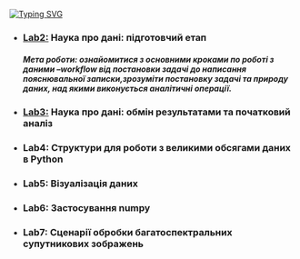[![Typing SVG](https://readme-typing-svg.herokuapp.com?color=%23FF69B4&size=30&lines=Data+Preparation+%26+Analysis)](https://git.io/typing-svg)
* ### [Lab2:](/lab2) Наука про дані: підготовчий етап
  ##### *Мета роботи: ознайомитися з основними кроками по роботі з даними –workflow від постановки задачі до написання пояснювальної записки,зрозуміти постановку задачі та природу даних, над якими виконується аналітичні операції.*

* ### [Lab3:](/lab3) Наука про дані: обмін результатами та початковий аналіз
* ### Lab4: Структури для роботи з великими обсягами даних в Python
* ### Lab5: Візуалізація даних
* ### Lab6: Застосування numpy
* ### Lab7: Сценарії обробки багатоспектральних супутникових зображень
